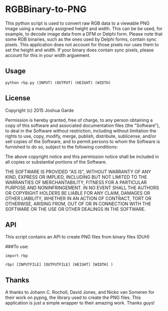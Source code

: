 # RGBBinary-to-PNG

This python script is used to convert raw RGB data to a viewable PNG image using a manually assigned height and width. This can be be used, for example, to decode image data from a DFM or Delphi form. Please note that some RGB binaries, such as the ones used by Delphi forms, contain sync pixels. This application does not account for those pixels nor uses them to set the height and width. If your binary does contain sync pixels, please account for this in your width arguement.

## Usage

```
python rbp.py (INPUT) (OUTPUT) (HEIGHT) (WIDTH)
```

## License

Copyright (c) 2015 Joshua Garde

Permission is hereby granted, free of charge, to any person obtaining a copy
of this software and associated documentation files (the "Software"), to deal
in the Software without restriction, including without limitation the rights
to use, copy, modify, merge, publish, distribute, sublicense, and/or sell
copies of the Software, and to permit persons to whom the Software is
furnished to do so, subject to the following conditions:

The above copyright notice and this permission notice shall be included in
all copies or substantial portions of the Software.

THE SOFTWARE IS PROVIDED "AS IS", WITHOUT WARRANTY OF ANY KIND, EXPRESS OR
IMPLIED, INCLUDING BUT NOT LIMITED TO THE WARRANTIES OF MERCHANTABILITY,
FITNESS FOR A PARTICULAR PURPOSE AND NONINFRINGEMENT. IN NO EVENT SHALL THE
AUTHORS OR COPYRIGHT HOLDERS BE LIABLE FOR ANY CLAIM, DAMAGES OR OTHER
LIABILITY, WHETHER IN AN ACTION OF CONTRACT, TORT OR OTHERWISE, ARISING FROM,
OUT OF OR IN CONNECTION WITH THE SOFTWARE OR THE USE OR OTHER DEALINGS IN
THE SOFTWARE.

## API

This script contains an API to create PNG files from binary files (DUH)

###To use:
```
import rbp

rbp( [INPUTFILE] [OUTPUTFILE] [HEIGHT] [WIDTH] )
```

## Thanks

A thanks to Johann C. Rocholl, David Jones, and Nicko van Someren for their work on pypng, the library used to create the PNG files. This application is just a simple wrapper to their amazing work. Thanks guys!

